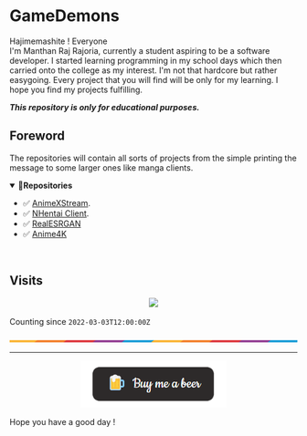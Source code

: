 # GameDemons

Hajimemashite ! Everyone </br>
I'm Manthan Raj Rajoria, currently a student aspiring to be a software developer. I started learning programming in my school days which then carried onto the college as my interest. I'm not that hardcore but rather easygoing. Every project that you will find will be only for my learning. I hope you find my projects fulfilling.

***This repository is only for educational purposes.***

## Foreword
The repositories will contain all sorts of projects from the simple printing the message to some larger ones like manga clients. 

<!---------------------------------- Updates --------------------------->
<details open>
<summary>📕<b>Repositories</b></summary>

- ✅ [AnimeXStream](https://github.com/Gamedemons/AnimeXStream).
- ✅ [NHentai Client](https://github.com/Gamedemons/NClientV2).
- ✅ [RealESRGAN](https://github.com/Gamedemons/Real-ESRGAN)
- ✅ [Anime4K](https://github.com/Gamedemons/Anime4K)

</details>
</br>

## Visits

<p align="center">
  <a href="https://count.getloli.com/"><img src="https://count.getloli.com/get/@gamedemons?theme=gelbooru"/></a>
</p>

Counting since `2022-03-03T12:00:00Z`

![](https://github.com/Gamedemons/Gamedemons/blob/main/Resources/waxline.png)

---
<p align="center"><a href="https://www.buymeacoffee.com/manthanrajoria"><img src="https://github.com/Gamedemons/Gamedemons/blob/main/Resources/beer.png"></a></p> 
Hope you have a good day !

